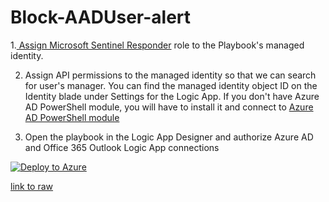 # Block-AADUser-alert


1.[ Assign Microsoft Sentinel Responder](https://docs.microsoft.com/azure/logic-apps/create-managed-service-identity?tabs=consumption#assign-managed-identity-role-based-access-in-the-azure-portal) role to the Playbook's managed identity.

2. Assign API permissions to the managed identity so that we can search for user's manager. You can find the managed identity object ID on the Identity blade under Settings for the Logic App. If you don't have Azure AD PowerShell module, you will have to install it and connect to [Azure AD PowerShell module](https://docs.microsoft.com/powershell/azure/active-directory/install-adv2?view=azureadps-2.0)

3. Open the playbook in the Logic App Designer and authorize Azure AD and Office 365 Outlook Logic App connections


[![Deploy to Azure](https://aka.ms/deploytoazurebutton)](https://portal.azure.com/#create/Microsoft.Template/uri/https%3A%2F%2Fraw.githubusercontent.com%2FAzure%2FAzure-Sentinel%2Fmaster%2FPlaybooks%2FBlock-AADUser%2Fincident-trigger%2Fazuredeploy.json)


[link to raw](https://raw.githubusercontent.com/Azure/Azure-Sentinel/master/Playbooks/Block-AADUser/alert-trigger/azuredeploy.json)
